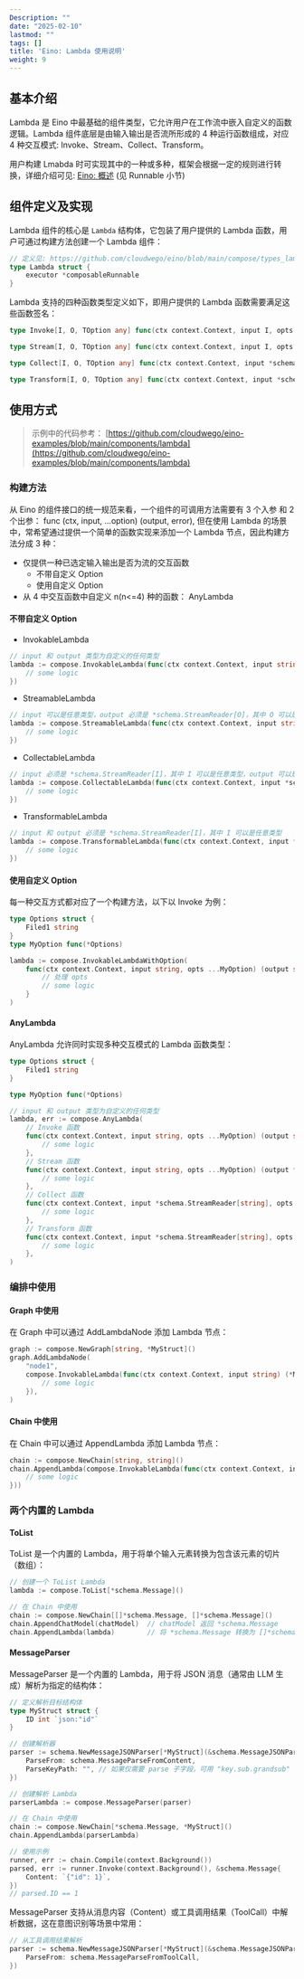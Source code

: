 ```yaml
---
Description: ""
date: "2025-02-10"
lastmod: ""
tags: []
title: 'Eino: Lambda 使用说明'
weight: 9
---
```


## **基本介绍**

Lambda 是 Eino 中最基础的组件类型，它允许用户在工作流中嵌入自定义的函数逻辑。Lambda 组件底层是由输入输出是否流所形成的 4 种运行函数组成，对应 4 种交互模式: Invoke、Stream、Collect、Transform。

用户构建 Lmabda 时可实现其中的一种或多种，框架会根据一定的规则进行转换，详细介绍可见: [Eino: 概述](/zh/docs/eino/overview) (见 Runnable 小节)

## **组件定义及实现**

Lambda 组件的核心是 `Lambda` 结构体，它包装了用户提供的 Lambda 函数，用户可通过构建方法创建一个 Lambda 组件：

```go
// 定义见: https://github.com/cloudwego/eino/blob/main/compose/types_lambda.go
type Lambda struct {
    executor *composableRunnable
}
```

Lambda 支持的四种函数类型定义如下，即用户提供的 Lambda 函数需要满足这些函数签名：

```go
type Invoke[I, O, TOption any] func(ctx context.Context, input I, opts ...TOption) (output O, err error)

type Stream[I, O, TOption any] func(ctx context.Context, input I, opts ...TOption) (output *schema.StreamReader[O], err error)

type Collect[I, O, TOption any] func(ctx context.Context, input *schema.StreamReader[I], opts ...TOption) (output O, err error)

type Transform[I, O, TOption any] func(ctx context.Context, input *schema.StreamReader[I], opts ...TOption) (output *schema.StreamReader[O], err error)
```

## 使用方式

> 示例中的代码参考： [https://github.com/cloudwego/eino-examples/blob/main/components/lambda](https://github.com/cloudwego/eino-examples/blob/main/components/lambda)

### 构建方法

从 Eino 的组件接口的统一规范来看，一个组件的可调用方法需要有 3 个入参 和 2 个出参： func (ctx, input, ...option) (output, error), 但在使用 Lambda 的场景中，常希望通过提供一个简单的函数实现来添加一个 Lambda 节点，因此构建方法分成 3 种：

- 仅提供一种已选定输入输出是否为流的交互函数
  - 不带自定义 Option
  - 使用自定义 Option
- 从 4 中交互函数中自定义 n(n<=4) 种的函数： AnyLambda

#### 不带自定义 Option

- InvokableLambda

```go
// input 和 output 类型为自定义的任何类型
lambda := compose.InvokableLambda(func(ctx context.Context, input string) (output string, err error) {
    // some logic
})
```

- StreamableLambda

```go
// input 可以是任意类型，output 必须是 *schema.StreamReader[O]，其中 O 可以是任意类型
lambda := compose.StreamableLambda(func(ctx context.Context, input string) (output *schema.StreamReader[string], err error) {
    // some logic
})
```

- CollectableLambda

```go
// input 必须是 *schema.StreamReader[I]，其中 I 可以是任意类型，output 可以是任意类型
lambda := compose.CollectableLambda(func(ctx context.Context, input *schema.StreamReader[string]) (output string, err error) {
    // some logic
})
```

- TransformableLambda

```go
// input 和 output 必须是 *schema.StreamReader[I]，其中 I 可以是任意类型
lambda := compose.TransformableLambda(func(ctx context.Context, input *schema.StreamReader[string]) (output *schema.StreamReader[string], err error) {
    // some logic
})
```

#### 使用自定义 Option

每一种交互方式都对应了一个构建方法，以下以 Invoke 为例：

```go
type Options struct {
    Filed1 string
}
type MyOption func(*Options)

lambda := compose.InvokableLambdaWithOption(
    func(ctx context.Context, input string, opts ...MyOption) (output string, err error) {
        // 处理 opts
        // some logic
    }
)
```

#### AnyLambda

AnyLambda 允许同时实现多种交互模式的 Lambda 函数类型：

```go
type Options struct {
    Filed1 string
}

type MyOption func(*Options)

// input 和 output 类型为自定义的任何类型
lambda, err := compose.AnyLambda(
    // Invoke 函数
    func(ctx context.Context, input string, opts ...MyOption) (output string, err error) {
        // some logic
    },
    // Stream 函数
    func(ctx context.Context, input string, opts ...MyOption) (output *schema.StreamReader[string], err error) {
        // some logic
    },
    // Collect 函数
    func(ctx context.Context, input *schema.StreamReader[string], opts ...MyOption) (output string, err error) {
        // some logic
    },
    // Transform 函数
    func(ctx context.Context, input *schema.StreamReader[string], opts ...MyOption) (output *schema.StreamReader[string], err error) {
        // some logic
    },
)
```

### **编排中使用**

#### Graph 中使用

在 Graph 中可以通过 AddLambdaNode 添加 Lambda 节点：

```go
graph := compose.NewGraph[string, *MyStruct]()
graph.AddLambdaNode(
    "node1",
    compose.InvokableLambda(func(ctx context.Context, input string) (*MyStruct, error) {
        // some logic
    }),
)
```

#### Chain 中使用

在 Chain 中可以通过 AppendLambda 添加 Lambda 节点：

```go
chain := compose.NewChain[string, string]()
chain.AppendLambda(compose.InvokableLambda(func(ctx context.Context, input string) (string, error) {
    // some logic
}))
```

### 两个内置的 Lambda

#### ToList

ToList 是一个内置的 Lambda，用于将单个输入元素转换为包含该元素的切片（数组）：

```go
// 创建一个 ToList Lambda
lambda := compose.ToList[*schema.Message]()

// 在 Chain 中使用
chain := compose.NewChain[[]*schema.Message, []*schema.Message]()
chain.AppendChatModel(chatModel)  // chatModel 返回 *schema.Message
chain.AppendLambda(lambda)        // 将 *schema.Message 转换为 []*schema.Message
```

#### MessageParser

MessageParser 是一个内置的 Lambda，用于将 JSON 消息（通常由 LLM 生成）解析为指定的结构体：

```go
// 定义解析目标结构体
type MyStruct struct {
    ID int `json:"id"`
}

// 创建解析器
parser := schema.NewMessageJSONParser[*MyStruct](&schema.MessageJSONParseConfig{
    ParseFrom: schema.MessageParseFromContent,
    ParseKeyPath: "", // 如果仅需要 parse 子字段，可用 "key.sub.grandsub"
})

// 创建解析 Lambda
parserLambda := compose.MessageParser(parser)

// 在 Chain 中使用
chain := compose.NewChain[*schema.Message, *MyStruct]()
chain.AppendLambda(parserLambda)

// 使用示例
runner, err := chain.Compile(context.Background())
parsed, err := runner.Invoke(context.Background(), &schema.Message{
    Content: `{"id": 1}`,
})
// parsed.ID == 1
```

MessageParser 支持从消息内容（Content）或工具调用结果（ToolCall）中解析数据，这在意图识别等场景中常用：

```go
// 从工具调用结果解析
parser := schema.NewMessageJSONParser[*MyStruct](&schema.MessageJSONParseConfig{
    ParseFrom: schema.MessageParseFromToolCall,
})
```
